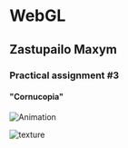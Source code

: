 # <h1> WebGL </h1>
<h2> Zastupailo Maxym</h2>
<h3>Practical assignment #3 </h3>
<h4>"Cornucopia"</h4>


![Animation](https://github.com/MaxZastupailo/VGGI_Labs/assets/66183706/263b2a7d-c65d-4641-9e97-60bb836ba004)




![texture](https://github.com/MaxZastupailo/VGGI_Labs/assets/66183706/0dad801e-b786-4f7f-b014-9d2f577750e2)




